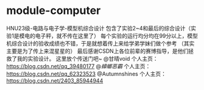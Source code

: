 # module-computer
HNU23级-电路与电子学-模型机综合设计
包含了实验2~4和最后的综合设计（实验1是模电的电子秤，就不传在这里了）
每个实验的运行均分均在99分以上，模型机综合设计的验收成绩也不错，于是就想着传上来给学弟学妹们做个参考
（其实主要是为了传上来混星星的）
最后感谢CSDN上各位前辈的赛博指导，是他们拯救了我的实验设计。
这里放个传送门吧~
@甘晴void       个人主页：https://blog.csdn.net/qq_39480177
@_蟑螂恶霸_     个人主页：https://blog.csdn.net/qq_62323523
@Autumnshines  个人主页：https://blog.csdn.net/2403_85944944

